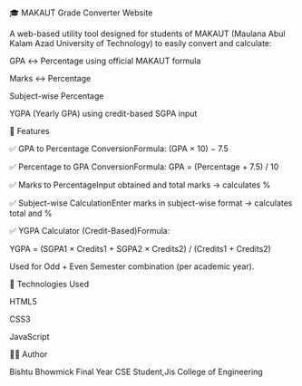 🎓 MAKAUT Grade Converter Website

A web-based utility tool designed for students of MAKAUT (Maulana Abul Kalam Azad University of Technology) to easily convert and calculate:

GPA ↔ Percentage using official MAKAUT formula

Marks ↔ Percentage

Subject-wise Percentage

YGPA (Yearly GPA) using credit-based SGPA input

🚀 Features

✅ GPA to Percentage ConversionFormula: (GPA × 10) − 7.5

✅ Percentage to GPA ConversionFormula: GPA = (Percentage + 7.5) / 10

✅ Marks to PercentageInput obtained and total marks → calculates %

✅ Subject-wise CalculationEnter marks in subject-wise format → calculates total and %

✅ YGPA Calculator (Credit-Based)Formula:

YGPA = (SGPA1 × Credits1 + SGPA2 × Credits2) / (Credits1 + Credits2)

Used for Odd + Even Semester combination (per academic year).

📌 Technologies Used

HTML5

CSS3

JavaScript

👨‍💻 Author

Bishtu Bhowmick
Final Year CSE Student,Jis College of Engineering